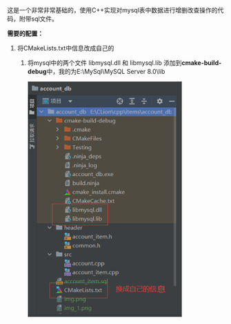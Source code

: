 这是一个非常非常基础的，使用C++实现对mysql表中数据进行增删改查操作的代码，附带sql文件。


**需要的配置：**
1. 将CMakeLists.txt中信息改成自己的
   1. 将mysql中的两个文件 libmysql.dll 和 libmysql.lib 添加到**cmake-build-debug**中，我的为E:\MySql\MySQL Server 8.0\lib
    
      ![img.png](img_1.png)

[//]: # (3. 添加环境变量（我用的clion）)

[//]: # (    )
[//]: # (    （1）点击编辑配置：)

[//]: # ()
[//]: # (    ![img_3.png]&#40;img_2.png&#41;)

[//]: # ()
[//]: # (    （2）点击编辑配置：)

[//]: # ()
[//]: # (    ![img_4.png]&#40;img_3.png&#41;)


